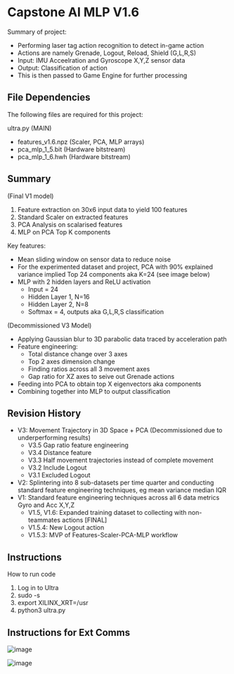 # Capstone AI MLP V1.6

Summary of project:
- Performing laser tag action recognition to detect in-game action
- Actions are namely Grenade, Logout, Reload, Shield (G,L,R,S)
- Input: IMU Acceelration and Gyroscope X,Y,Z sensor data
- Output: Classification of action 
- This is then passed to Game Engine for further processing


## File Dependencies

The following files are required for this project:

ultra.py (MAIN) 
- features_v1.6.npz (Scaler, PCA, MLP arrays)
- pca_mlp_1_5.bit (Hardware bitstream)
- pca_mlp_1_6.hwh (Hardware bitstream)

## Summary

(Final V1 model)
1. Feature extraction on 30x6 input data to yield 100 features
2. Standard Scaler on extracted features 
3. PCA Analysis on scalarised features
4. MLP on PCA Top K components 

Key features:
- Mean sliding window on sensor data to reduce noise
- For the experimented dataset and project, PCA with 90% explained variance implied Top 24 components aka K=24 (see image below)
- MLP with 2 hidden layers and ReLU activation
    - Input = 24 
    - Hidden Layer 1, N=16
    - Hidden Layer 2, N=8
    - Softmax = 4, outputs aka G,L,R,S classification

(Decommissioned V3 Model)
- Applying Gaussian blur to 3D parabolic data traced by acceleration path
- Feature engineering: 
    - Total distance change over 3 axes
    - Top 2 axes dimension change
    - Finding ratios across all 3 movement axes
    - Gap ratio for XZ axes to seive out Grenade actions
- Feeding into PCA to obtain top X eigenvectors aka components
- Combining together into MLP to output classification

## Revision History 
- V3: Movement Trajectory in 3D Space + PCA (Decommissioned due to underperforming results)
    - V3.5 Gap ratio feature engineering
    - V3.4 Distance feature
    - V3.3 Half movement trajectories instead of complete movement 
    - V3.2 Include Logout 
    - V3.1 Excluded Logout
- V2: Splintering into 8 sub-datasets per time quarter and conducting standard feature engineering techniques, eg mean variance median IQR
- V1: Standard feature engineering techniques across all 6 data metrics Gyro and Acc X,Y,Z
    - V1.5, V1.6: Expanded training dataset to collecting with non-teammates actions [FINAL]
    - V1.5.4: New Logout action
    - V1.5.3: MVP of Features-Scaler-PCA-MLP workflow 

## Instructions

How to run code
1. Log in to Ultra
2. sudo -s
3. export XILINX_XRT=/usr
4. python3 ultra.py

## Instructions for Ext Comms

![image](https://user-images.githubusercontent.com/24263853/227785317-bc19a23a-e920-4279-828f-0fbff27af7ff.png)

![image](https://user-images.githubusercontent.com/24263853/227785277-90e0dd91-4821-4d44-a474-874cc2f8732b.png)

